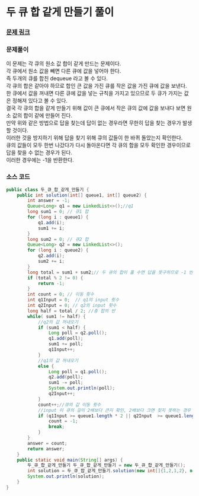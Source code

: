 # 두 큐 합 같게 만들기 풀이

### [문제 링크](https://school.programmers.co.kr/learn/courses/30/lessons/118667)

### 문제풀이
이 문제는 각 큐의 원소 값 합이 같게 만드는 문제이다. </br>
각 큐에서 원소 값을 빼면 다른 큐에 값을 넣어야 한다. </br>
즉 두개의 큐를 합친 dequeue 라고 볼 수 있다.  </br>
각 큐의 합은 같아야 하므로 합인 큰 값을 가진 큐를 작은 값을 가진 큐에 값을 보낸다.</br>
한 큐에서 값을 꺼내면 다른 큐에 값을 넣는 규칙을 가지고 있으므로 두 큐가 가지는 값은 정해져 있다고 볼 수 있다.</br>
결국 각 큐의 합을 같게 만들기 위해 값이 큰 큐에서 작은 큐의 값에 값을 보내다 보면 원소 값의 합이 같에 만들어 진다. </br>
만약 위와 같은 방법으로 답을 찾는데 답이 없는 경우라면 무한히 답을 찾는 경우가 발생할 것이다.</br>
이러한 것을 방지하기 위해 답을 찾기 위해 큐의 값들이 한 바퀴 돌았는지 확인한다. </br>
큐의 값들이 모두 한번 나갔다가 다시 돌아온다면 각 큐의 합을 모두 확인한 경우이므로 답을 찾을 수 없는 경우가 된다.</br>
이러한 경우에는 -1을 반환한다.

### 소스 코드
```java
public class 두_큐_합_같게_만들기 {
    public int solution(int[] queue1, int[] queue2) {
        int answer = -1;
        Queue<Long> q1 = new LinkedList<>();//q1
        long sum1 = 0; // 큐1 합
        for (long i : queue1) {
            q1.add(i);
            sum1 += i;
        }
        long sum2 = 0; // 큐2 합
        Queue<Long> q2 = new LinkedList<>();
        for (long i : queue2) {
            q2.add(i);
            sum2 += i;
        }
        long total = sum1 + sum2;// 두 큐의 합이 홀 수면 답을 못구하므로 -1 반환
        if (total % 2 != 0) {
            return -1;
        }
        int count = 0; // 이동 횟수
        int q1Input = 0;  // q1의 input 횟수
        int q2Input = 0; // q2의 input 횟수
        long half = total / 2; //총 합의 반
        while( sum1 != half) {
            //q2의 값 꺼내오기
            if (sum1 < half) {
                Long poll = q2.poll();
                q1.add(poll);
                sum1 += poll;
                q1Input++;
            }
            //q1의 값 꺼내오기
            else {
                Long poll = q1.poll();
                q2.add(poll);
                sum1 -= poll;
                System.out.println(poll);
                q2Input++;
            }
            count++;//큐의 값 이동 횟수
            //input 이 큐의 길이 2배보다 큰지 확인, 2배보다 크면 찾지 못하는 경우
            if (q1Input >= queue1.length * 2 || q2Input  >= queue1.length * 2 ){
                count = -1;
                break;
            }
        }
        answer = count;
        return answer;
    }
    public static void main(String[] args) {
        두_큐_합_같게_만들기 두_큐_합_같게_만들기 = new 두_큐_합_같게_만들기();
        int solution = 두_큐_합_같게_만들기.solution(new int[]{1,2,1,2}, new int[]{1,10,1,2});
        System.out.println(solution);
    }
}

```